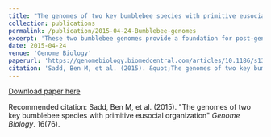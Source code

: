 ```yaml
---
title: "The genomes of two key bumblebee species with primitive eusocial organization"
collection: publications
permalink: /publication/2015-04-24-Bumblebee-genomes
excerpt: 'These two bumblebee genomes provide a foundation for post-genomic research on these key pollinators and insect societies. Overall, gene repertoires suggest that the route to advanced eusociality in bees was mediated by many small changes in many genes and processes, and not by notable expansion or depauperation.'
date: 2015-04-24
venue: 'Genome Biology'
paperurl: 'https://genomebiology.biomedcentral.com/articles/10.1186/s13059-015-0623-3'
citation: 'Sadd, Ben M, et al. (2015). &quot;The genomes of two key bumblebee species with primitive eusocial organization.&quot; <i>Genome Biology</i>. 16(76).'
---
```



[Download paper here](https://github.com/rotifergirl/rotifergirl.github.io/blob/master/files/Saddetal2015.pdf)

Recommended citation: Sadd, Ben M, et al. (2015). "The genomes of two key bumblebee species with primitive eusocial organization" <i>Genome Biology</i>. 16(76).
